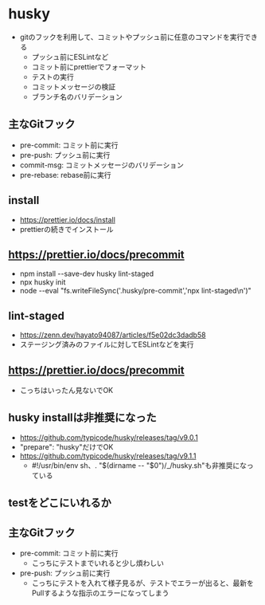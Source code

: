 # husky
- gitのフックを利用して、コミットやプッシュ前に任意のコマンドを実行できる
    - プッシュ前にESLintなど
    - コミット前にprettierでフォーマット
    - テストの実行
    - コミットメッセージの検証
    - ブランチ名のバリデーション

## 主なGitフック
- pre-commit: コミット前に実行
- pre-push: プッシュ前に実行
- commit-msg: コミットメッセージのバリデーション
- pre-rebase: rebase前に実行

## install
- https://prettier.io/docs/install
- prettierの続きでインストール


## https://prettier.io/docs/precommit

- npm install --save-dev husky lint-staged
- npx husky init
- node --eval "fs.writeFileSync('.husky/pre-commit','npx lint-staged\n')"

## lint-staged

- https://zenn.dev/hayato94087/articles/f5e02dc3dadb58
- ステージング済みのファイルに対してESLintなどを実行

## https://prettier.io/docs/precommit
- こっちはいったん見ないでOK

## husky installは非推奨になった
- https://github.com/typicode/husky/releases/tag/v9.0.1
- "prepare": "husky"だけでOK
- https://github.com/typicode/husky/releases/tag/v9.1.1
    - #!/usr/bin/env sh、. "$(dirname -- "$0")/_/husky.sh"も非推奨になっている

## testをどこにいれるか
## 主なGitフック
- pre-commit: コミット前に実行
    - こっちにテストまでいれると少し煩わしい
- pre-push: プッシュ前に実行
    - こっちにテストを入れて様子見るが、テストでエラーが出ると、最新をPullするような指示のエラーになってしまう

